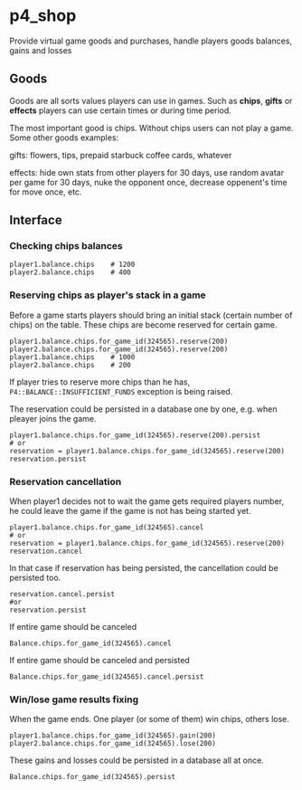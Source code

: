 p4_shop
=======

Provide virtual game goods and purchases, handle players goods balances, gains and losses

## Goods

Goods are all sorts values players can use in games. Such as **chips**, **gifts** or **effects** players can use certain times or during time period.

The most important good is chips. Without chips users can not play a game. Some other goods examples:

gifts: flowers, tips, prepaid starbuck coffee cards, whatever

effects: hide own stats from other players for 30 days, use random avatar per game for 30 days, nuke the opponent once, decrease oppenent's time for move once, etc.

## Interface

### Checking chips balances

    player1.balance.chips    # 1200
    player2.balance.chips    # 400

### Reserving chips as player's stack in a game

Before a game starts players should bring an initial stack (certain number of chips) on the table. These chips are become reserved for certain game.

    player1.balance.chips.for_game_id(324565).reserve(200)
    player2.balance.chips.for_game_id(324565).reserve(200)
    player1.balance.chips    # 1000
    player2.balance.chips    # 200

If player tries to reserve more chips than he has, `P4::BALANCE::INSUFFICIENT_FUNDS` exception is being raised.

The reservation could be persisted in a database one by one, e.g. when pleayer joins the game.

    player1.balance.chips.for_game_id(324565).reserve(200).persist
    # or 
    reservation = player1.balance.chips.for_game_id(324565).reserve(200)
    reservation.persist
    

### Reservation cancellation

When player1 decides not to wait the game gets required players number, he could leave the game if the game is not has being started yet.

    player1.balance.chips.for_game_id(324565).cancel
    # or 
    reservation = player1.balance.chips.for_game_id(324565).reserve(200)
    reservation.cancel
    
In that case if reservation has being persisted, the cancellation could be persisted too.

    reservation.cancel.persist
    #or
    reservation.persist

If entire game should be canceled

    Balance.chips.for_game_id(324565).cancel

If entire game should be canceled and persisted

    Balance.chips.for_game_id(324565).cancel.persist

### Win/lose game results fixing

When the game ends. One player (or some of them) win chips, others lose.
    
    player1.balance.chips.for_game_id(324565).gain(200)
    player2.balance.chips.for_game_id(324565).lose(200)
    
These gains and losses could be persisted in a database all at once.

    Balance.chips.for_game_id(324565).persist
